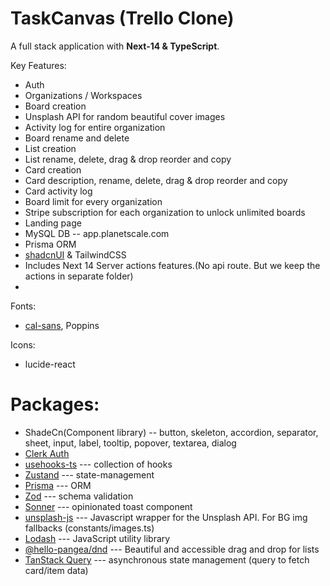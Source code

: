 # TaskCanvas (Trello Clone)

A full stack application with **Next-14 & TypeScript**.

Key Features:
- Auth
- Organizations / Workspaces
- Board creation
- Unsplash API for random beautiful cover images
- Activity log for entire organization
- Board rename and delete
- List creation
- List rename, delete, drag & drop reorder and copy
- Card creation
- Card description, rename, delete, drag & drop reorder and copy
- Card activity log
- Board limit for every organization
- Stripe subscription for each organization to unlock unlimited boards
- Landing page
- MySQL DB -- app.planetscale.com
- Prisma ORM
- [shadcnUI](https://ui.shadcn.com/docs/installation/next) & TailwindCSS
- Includes Next 14 Server actions features.(No api route. But we keep the actions in separate folder)
-

Fonts:
- [cal-sans](https://github.com/calcom/font), Poppins

Icons:
- lucide-react

# Packages:
- ShadeCn(Component library) -- button, skeleton, accordion, separator, sheet, input, label, tooltip, popover, textarea, dialog
- [Clerk Auth](https://clerk.com/solutions/nextjs-authentication)
- [usehooks-ts](https://usehooks-ts.com/) --- collection of hooks
- [Zustand](https://github.com/pmndrs/zustand) --- state-management
- [Prisma](https://www.prisma.io/docs/getting-started) --- ORM
- [Zod](https://zod.dev/) --- schema validation
- [Sonner](https://emilkowal.ski/ui/building-a-toast-component) --- opinionated toast component
- [unsplash-js](https://www.npmjs.com/package/unsplash-js) --- Javascript wrapper for the Unsplash API. For BG img fallbacks (constants/images.ts)
- [Lodash](https://lodash.com/) --- JavaScript utility library
- [@hello-pangea/dnd](https://www.npmjs.com/package/@hello-pangea/dnd) --- Beautiful and accessible drag and drop for lists
- [TanStack Query](https://tanstack.com/query/v4) --- asynchronous state management (query to fetch card/item data)
